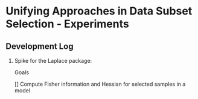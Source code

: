 # Unifying Approaches in Data Subset Selection - Experiments

## Development Log

1. Spike for the Laplace package:
 
    Goals
   
    [] Compute Fisher information and Hessian for selected samples in a model